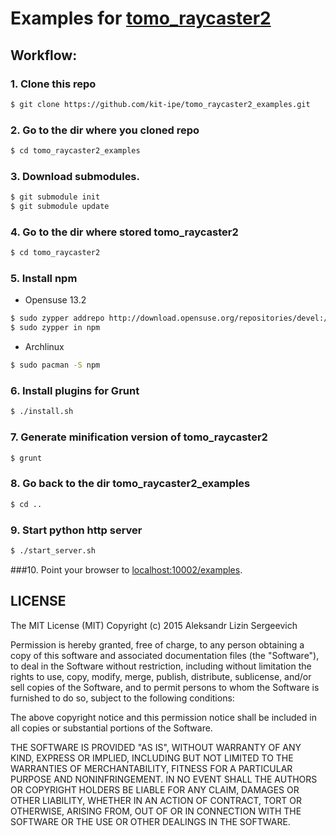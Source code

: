 # Examples for [tomo_raycaster2](https://github.com/kit-ipe/tomo_raycaster2)
## Workflow:
### 1. Clone this repo
```bash
$ git clone https://github.com/kit-ipe/tomo_raycaster2_examples.git
```
### 2. Go to the dir where you cloned repo
```bash
$ cd tomo_raycaster2_examples
```
### 3. Download submodules.
```bash
$ git submodule init
$ git submodule update
```
### 4. Go to the dir where stored tomo_raycaster2
```bash
$ cd tomo_raycaster2
```
### 5. Install npm
* Opensuse 13.2

```bash
$ sudo zypper addrepo http://download.opensuse.org/repositories/devel:/languages:/nodejs/openSUSE_13.2/ Node.js
$ sudo zypper in npm
```
* Archlinux
```bash
$ sudo pacman -S npm
```
### 6. Install plugins for Grunt
```bash
$ ./install.sh
```
### 7. Generate minification version of tomo_raycaster2
```bash
$ grunt
```
### 8. Go back to the dir tomo_raycaster2_examples
```bash
$ cd ..
```
### 9. Start python http server
```bash
$ ./start_server.sh

```
###10. Point your browser to [localhost:10002/examples](http://localhost:10002/examples).

## LICENSE

The MIT License (MIT)
Copyright (c) 2015 Aleksandr Lizin Sergeevich

Permission is hereby granted, free of charge, to any person obtaining a copy of this software and associated documentation files (the "Software"), to deal in the Software without restriction, including without limitation the rights to use, copy, modify, merge, publish, distribute, sublicense, and/or sell copies of the Software, and to permit persons to whom the Software is furnished to do so, subject to the following conditions:

The above copyright notice and this permission notice shall be included in all copies or substantial portions of the Software.

THE SOFTWARE IS PROVIDED "AS IS", WITHOUT WARRANTY OF ANY KIND, EXPRESS OR IMPLIED, INCLUDING BUT NOT LIMITED TO THE WARRANTIES OF MERCHANTABILITY, FITNESS FOR A PARTICULAR PURPOSE AND NONINFRINGEMENT. IN NO EVENT SHALL THE AUTHORS OR COPYRIGHT HOLDERS BE LIABLE FOR ANY CLAIM, DAMAGES OR OTHER LIABILITY, WHETHER IN AN ACTION OF CONTRACT, TORT OR OTHERWISE, ARISING FROM, OUT OF OR IN CONNECTION WITH THE SOFTWARE OR THE USE OR OTHER DEALINGS IN THE SOFTWARE.